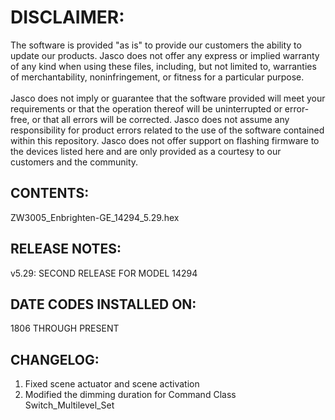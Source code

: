 # DISCLAIMER:
The software is provided "as is" to provide our customers the ability to update our products. Jasco does not offer any express or implied warranty of any kind when using these files, including, but not limited to, warranties of merchantability, noninfringement, or fitness for a particular purpose.<br>
<br>
Jasco does not imply or guarantee that the software provided will meet your requirements or that the operation thereof will be uninterrupted or error-free, or that all errors will be corrected. Jasco does not assume any responsibility for product errors related to the use of the software contained within this repository. Jasco does not offer support on flashing firmware to the devices listed here and are only provided as a courtesy to our customers and the community.

## CONTENTS:
ZW3005_Enbrighten-GE_14294_5.29.hex

## RELEASE NOTES:
v5.29: SECOND RELEASE FOR MODEL 14294

## DATE CODES INSTALLED ON:
1806 THROUGH PRESENT

## CHANGELOG:
1. Fixed scene actuator and scene activation<br>
2. Modified the dimming duration for Command Class Switch_Multilevel_Set